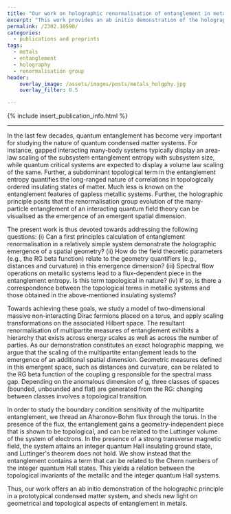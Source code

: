 ```yaml
---
title: "Our work on holographic renormalisation of entanglement in metals is now available on the arxiv."
excerpt: "This work provides an ab initio demonstration of the holographic principle in a prototypical condensed matter system, and sheds new light on geometrical and topological aspects of entanglement in metals."
permalink: /2302.10590/
categories:
  - publications and preprints
tags:
  - metals
  - entanglement
  - holography
  - renormalisation group
header:
    overlay_image: /assets/images/posts/metals_holgphy.jpg
    overlay_filter: 0.5

---
```


{% include insert_publication_info.html %}

---

In the last few decades, quantum entanglement has become very important for studying the nature of quantum condensed matter systems. For instance, gapped interacting many-body systems typically display an area-law scaling of the subsystem entanglement entropy with subsystem size, while quantum critical systems are expected to display a volume law scaling of the same. Further, a subdominant topological term in the entanglement entropy quantifies the long-ranged nature of correlations in topologically ordered insulating states of matter. Much less is known on the entanglement features of gapless metallic systems. Further, the holographic principle posits that the renormalisation group evolution of the many-particle entanglement of an interacting quantum field theory can be visualised as the emergence of an emergent spatial dimension. 

The present work is thus devoted towards addressing the following questions:  (i) Can a first principles calculation of entanglement renormalisation in a relatively simple system demonstrate the holographic emergence of a spatial geometry? (ii) How do the field theoretic parameters (e.g., the RG beta function) relate to the geometry quantifiers (e.g., distances and curvature) in this emergence dimension? (iii) Spectral flow operations on metallic systems lead to a flux-dependent piece in the entanglement entropy. Is this term topological in nature? (iv) If so, is there a correspondence between the topological terms in metallic systems and those obtained in the above-mentioned insulating systems?

Towards achieving these goals, we study a model of two-dimensional massive non-interacting Dirac fermions placed on a torus, and apply scaling transformations on the associated Hilbert space. The resultant renormalisation of multipartite measures of entanglement exhibits a hierarchy that exists across energy scales as well as across the number of parties. As our demonstration constitutes an exact holographic mapping, we argue that the scaling of the multipartite entanglement leads to the emergence of an additional spatial dimension. Geometric measures defined in this emergent space, such as distances and curvature, can be related to the RG beta function of the coupling g responsible for the spectral mass gap. Depending on the anomalous dimension of g, three classes of spaces (bounded, unbounded and flat) are generated from the RG: changing between classes involves  a topological transition. 

In order to study the boundary condition sensitivity of the multipartite entanglement, we thread an Aharonov-Bohm flux through the torus. In the presence of the flux, the entanglement gains a geometry-independent piece that is shown to be topological,  and can be related to the Luttinger volume of the system of electrons. In the presence of a strong transverse magnetic field, the system attains an integer quantum Hall insulating ground state, and Luttinger's theorem does not hold. We show instead that the entanglement contains a term that can be related to the Chern numbers of the integer quantum Hall states. This yields a relation between the topological invariants of the metallic and the integer quantum Hall systems.

Thus, our work offers an ab initio demonstration of the holographic principle in a prototypical condensed matter system, and sheds new light on geometrical and topological aspects of entanglement in metals.
